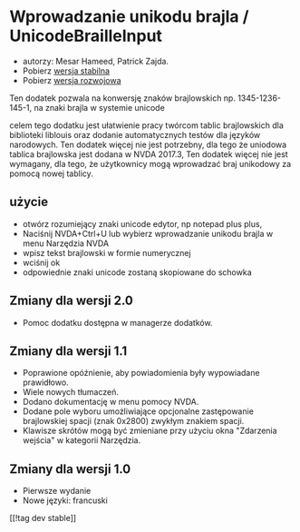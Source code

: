 # Wprowadzanie unikodu brajla / UnicodeBrailleInput #

* autorzy: Mesar Hameed, Patrick Zajda.
* Pobierz [wersja stabilna][1]
* Pobierz [wersja rozwojowa][2]

Ten dodatek pozwala na konwersję znaków brajlowskich np. 1345-1236-145-1, na
znaki brajla w systemie unicode

celem tego dodatku jest ułatwienie pracy twórcom tablic brajlowskich dla
biblioteki liblouis oraz dodanie automatycznych testów dla języków
narodowych. Ten dodatek więcej nie jest potrzebny, dla tego że uniodowa
tablica brajlowska jest dodana w NVDA 2017.3, Ten dodatek więcej nie jest
wymagany, dla tego, że użytkownicy mogą wprowadzać braj unikodowy za pomocą
nowej tablicy.

## użycie ##

* otwórz rozumiejący znaki unicode edytor, np notepad plus plus,
* Naciśnij NVDA+Ctrl+U lub wybierz wprowadzanie unikodu brajla w menu
  Narzędzia NVDA
* wpisz tekst brajlowski w formie numerycznej
* wciśnij ok
* odpowiednie znaki unicode zostaną skopiowane do schowka

## Zmiany dla wersji 2.0 ##

* Pomoc dodatku dostępna w managerze dodatków.

## Zmiany dla wersji 1.1 ##

* Poprawione opóźnienie, aby powiadomienia były wypowiadane prawidłowo.
* Wiele nowych tłumaczeń.
* Dodano dokumentację w menu pomocy NVDA.
* Dodane pole wyboru umożliwiające opcjonalne zastępowanie brajlowskiej
  spacji (znak 0x2800) zwykłym znakiem spacji.
* Klawisze skrótów mogą być zmieniane przy użyciu okna "Zdarzenia wejścia" w
  kategorii Narzędzia.

## Zmiany dla wersji 1.0 ##

* Pierwsze wydanie
* Nowe języki: francuski

[[!tag dev stable]]

[1]: https://addons.nvda-project.org/files/get.php?file=ubi

[2]: https://addons.nvda-project.org/files/get.php?file=ubi-dev
